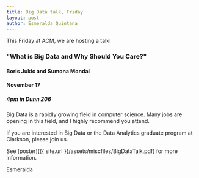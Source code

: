 ```yaml
---
title: Big Data talk, Friday
layout: post
author: Esmeralda Quintana
---
```


This Friday at ACM, we are hosting a talk!

### "What is Big Data and Why Should You Care?"

#### Boris Jukic and Sumona Mondal
#### November 17
##### 4pm in Dunn 206

Big Data is a rapidly growing field in computer science. Many jobs are opening in this field, and I highly recommend you attend.


If you are interested in Big Data or the Data Analytics graduate program at Clarkson, please join us.


See [poster]({{ site.url }}/assets/miscfiles/BigDataTalk.pdf) for more information.

Esmeralda
